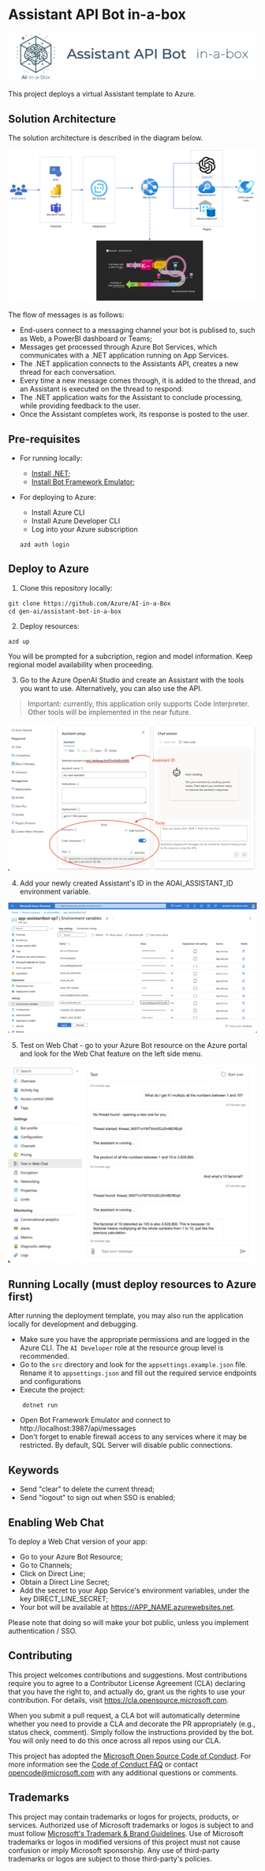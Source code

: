 # Assistant API Bot in-a-box
![Banner](./readme_assets/banner.png)

This project deploys a virtual Assistant template to Azure.

## Solution Architecture

The solution architecture is described in the diagram below.

![Solution Architecture](readme_assets/architecture.png)

The flow of messages is as follows:

- End-users connect to a messaging channel your bot is publised to, such as Web, a PowerBI dashboard or Teams;
- Messages get processed through Azure Bot Services, which communicates with a .NET application running on App Services.
- The .NET application connects to the Assistants API, creates a new thread for each conversation.
- Every time a new message comes through, it is added to the thread, and an Assistant is executed on the thread to respond.
- The .NET application waits for the Assistant to conclude processing, while providing feedback to the user.
- Once the Assistant completes work, its response is posted to the user.

## Pre-requisites

- For running locally:
    - [Install .NET](https://dotnet.microsoft.com/en-us/download);
    - [Install Bot Framework Emulator](https://github.com/Microsoft/BotFramework-Emulator);

- For deploying to Azure:
    - Install Azure CLI
    - Install Azure Developer CLI
    - Log into your Azure subscription

    ```
    azd auth login
    ```

## Deploy to Azure

1. Clone this repository locally: 

```
git clone https://github.com/Azure/AI-in-a-Box
cd gen-ai/assistant-bot-in-a-box
```
2. Deploy resources:
```
azd up
```
You will be prompted for a subcription, region and model information. Keep regional model availability when proceeding.

3. Go to the Azure OpenAI Studio and create an Assistant with the tools you want to use. Alternatively, you can also use the API.

> Important: currently, this application only supports Code Interpreter. Other tools will be implemented in the near future.

![Assistant Creation](./readme_assets/assistant-creation.png)

4. Add your newly created Assistant's ID in the AOAI_ASSISTANT_ID environment variable.

![Add Assistant ID to environment](./readme_assets/assistant-id-variable.png)

5. Test on Web Chat - go to your Azure Bot resource on the Azure portal and look for the Web Chat feature on the left side menu.

![Test Web Chat](./readme_assets/assistant-test.png)

## Running Locally (must deploy resources to Azure first)

After running the deployment template, you may also run the application locally for development and debugging.

- Make sure you have the appropriate permissions and are logged in the Azure CLI. The `AI Developer` role at the resource group level is recommended.
- Go to the `src` directory and look for the `appsettings.example.json` file. Rename it to `appsettings.json` and fill out the required service endpoints and configurations
- Execute the project:
```
    dotnet run
```
- Open Bot Framework Emulator and connect to http://localhost:3987/api/messages
- Don't forget to enable firewall access to any services where it may be restricted. By default, SQL Server will disable public connections.

## Keywords

- Send "clear" to delete the current thread;
- Send "logout" to sign out when SSO is enabled;

## Enabling Web Chat

To deploy a Web Chat version of your app:

- Go to your Azure Bot Resource;
- Go to Channels;
- Click on Direct Line;
- Obtain a Direct Line Secret;
- Add the secret to your App Service's environment variables, under the key DIRECT_LINE_SECRET;
- Your bot will be available at https://APP_NAME.azurewebsites.net.

Please note that doing so will make your bot public, unless you implement authentication / SSO.

## Contributing

This project welcomes contributions and suggestions.  Most contributions require you to agree to a
Contributor License Agreement (CLA) declaring that you have the right to, and actually do, grant us
the rights to use your contribution. For details, visit https://cla.opensource.microsoft.com.

When you submit a pull request, a CLA bot will automatically determine whether you need to provide
a CLA and decorate the PR appropriately (e.g., status check, comment). Simply follow the instructions
provided by the bot. You will only need to do this once across all repos using our CLA.

This project has adopted the [Microsoft Open Source Code of Conduct](https://opensource.microsoft.com/codeofconduct/).
For more information see the [Code of Conduct FAQ](https://opensource.microsoft.com/codeofconduct/faq/) or
contact [opencode@microsoft.com](mailto:opencode@microsoft.com) with any additional questions or comments.

## Trademarks

This project may contain trademarks or logos for projects, products, or services. Authorized use of Microsoft 
trademarks or logos is subject to and must follow 
[Microsoft's Trademark & Brand Guidelines](https://www.microsoft.com/en-us/legal/intellectualproperty/trademarks/usage/general).
Use of Microsoft trademarks or logos in modified versions of this project must not cause confusion or imply Microsoft sponsorship.
Any use of third-party trademarks or logos are subject to those third-party's policies.
